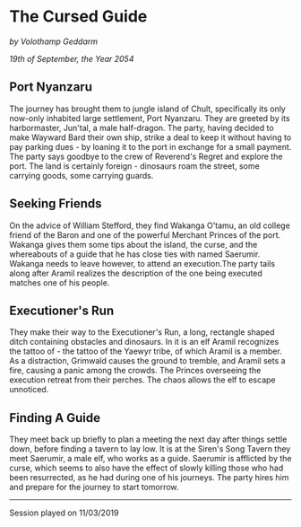 # The Cursed Guide

*by Volothamp Geddarm*

*19th of September, the Year 2054*

## Port Nyanzaru
The journey has brought them to jungle island of Chult, specifically its only now-only inhabited large settlement, Port Nyanzaru. They are greeted by its harbormaster, Jun'tal, a male half-dragon. The party, having decided to make Wayward Bard their own ship, strike a deal to keep it without having to pay parking dues - by loaning it to the port in exchange for a small payment. The party says goodbye to the crew of Reverend's Regret and explore the port. The land is certainly foreign - dinosaurs roam the street, some carrying goods, some carrying guards. 

## Seeking Friends
On the advice of William Stefford, they find Wakanga O'tamu, an old college friend of the Baron and one of the powerful Merchant Princes of the port. Wakanga gives them some tips about the island, the curse, and the whereabouts of a guide that he has close ties with named Saerumir. Wakanga needs to leave however, to attend an execution.The party tails along after Aramil realizes the description of the one being executed matches one of his people. 

## Executioner's Run
They make their way to the Executioner's Run, a long, rectangle shaped ditch containing obstacles and dinosaurs. In it is an elf Aramil recognizes the tattoo of - the tattoo of the Yaewyr tribe, of which Aramil is a member. As a distraction, Grimwald causes the ground to tremble, and Aramil sets a fire, causing a panic among the crowds. The Princes overseeing the execution retreat from their perches. The chaos allows the elf to escape unnoticed. 

## Finding A Guide
They meet back up briefly to plan a meeting the next day after things settle down, before finding a tavern to lay low. It is at the Siren's Song Tavern they meet Saerumir, a male elf, who works as a guide. Saerumir is afflicted by the curse, which seems to also have the effect of slowly killing those who had been resurrected, as he had during one of his journeys. The party hires him and prepare for the journey to start tomorrow.



----------------------------
Session played on 11/03/2019
